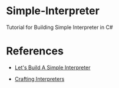 # Simple-Interpreter
Tutorial for Building Simple Interpreter in C#

# References
* [Let's Build A Simple Interpreter](https://ruslanspivak.com/lsbasi-part1/)

* [Crafting Interpreters](https://craftinginterpreters.com/)
